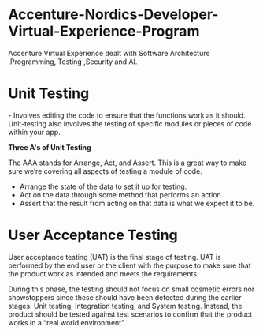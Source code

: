 # Accenture-Nordics-Developer-Virtual-Experience-Program
Accenture Virtual Experience  dealt with Software Architecture ,Programming, Testing ,Security and AI.

<h1>Unit Testing</h1>
- Involves editing the code to ensure that the functions work as it should. Unit-testing also involves the testing of specific modules or pieces of code within your app.

**Three A's of Unit Testing**

The AAA stands for Arrange, Act, and Assert. This is a great way to make sure we’re covering all aspects of testing a module of code.
- Arrange the state of the data to set it up for testing.
- Act on the data through some method that performs an action.
- Assert that the result from acting on that data is what we expect it to be.

<h1>User Acceptance Testing</h1>

User acceptance testing (UAT) is the final stage of testing. UAT is performed by the end user or the client with the purpose to make sure that the product work as intended and meets the requirements.

During this phase, the testing should not focus on small cosmetic errors nor showstoppers since these should have been detected during the earlier stages: Unit testing, Integration testing, and System testing. Instead, the product should be tested against test scenarios to confirm that the product works in a “real world environment”. 
